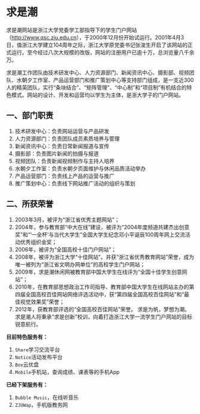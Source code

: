 # 求是潮

求是潮网站是浙江大学党委学工部指导下的学生门户网站（<http://www.qsc.zju.edu.cn>），于2000年12月份开始试运行。2001年4月3日，值浙江大学建立104周年之际，浙江大学原党委书记张浚生开启了该网站的正式运行。至今经过八次大规模的改版，网站的注册用户已逾十万，总浏览量八千余万。 

求是潮工作团队由技术研发中心、人力资源部门、新闻资讯中心、摄影部、视频团队、水朝夕工作室、产品运营部门和推广策划中心等支持部门组成，是一支近300人的精英团队，实行“条块结合”、“矩阵管理”、“中心制”和“项目制”有机结合的特色模式。网站的设计、开发和运营均以学生为主体，是浙大学子的门户网站。

## 一、部门职责
1. 技术研发中心：负责网站运营与产品研发
2. 人力资源部门：负责团队成员素质培养与管理
3. 新闻资讯中心：负责日常新闻报道与宣传
4. 摄影部：负责图片新闻的拍摄与报道
5. 视频团队：负责新闻视频制作与主持人培养
6. 水朝夕工作室：负责水朝夕页面维护与休闲品质活动举办
7. 产品运营部门：负责线上产品的运营与推广
8. 推广策划中心：负责线下网站推广活动的组织与策划

## 二、所获荣誉
1. 2003年3月，被评为“浙江省优秀主题网站”；
2. 2004年，参与教育部“中大在线”建设，被评为“2004年度频道共建杰出创意奖”和“‘一全杯’与当代大学生”全国大学生纪念邓小平诞辰100周年网上交流活动优秀组织金奖；
3. 2006年，被评为“全国高校十佳门户网站”；
4. 2008年，被评为浙江大学“十佳网站”。并获“浙江省优秀教育网站”荣誉，成为唯一被列为“浙江省文明办网单位”的高校学生门户网站；
5. 2009年，求是潮休闲网被教育部中国大学生在线评为“全国十佳学生创意网站”；
6. 2010年，在教育部思想政治工作司指导、教育部中国大学生在线网站主办的第四届全国高校百佳网站网络评选活动中，获“第四届全国高校百佳网站”和“最佳视觉效果奖”荣誉；
7. 2012年，获教育部评选的“全国高校百佳网站”荣誉。
求是为帆，梦想为潮。求是潮人将秉承“求是创新”校训，向着打造浙江大学一流学生门户网站的目标锐意航行。

**目前特色服务有：**

1. `Share`学习交流平台
2. `Notice`活动发布平台
3. `Box`云优盘
4. `Mobile`手机站，查询成绩、课表等的手机App

**已经下架服务有：**

1. `Bubble Music`，在线听音乐
2. `ZJUWap`，手机版教务网